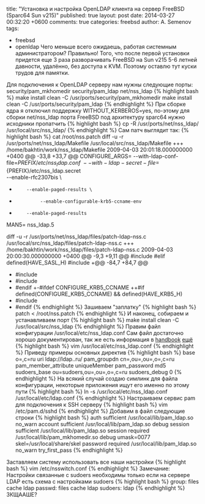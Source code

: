 title: "Установка и настройка OpenLDAP клиента на сервер FreeBSD (Sparc64 Sun v215)"
published: true
layout: post
date: 2014-03-27 00:32:20 +0600
comments: true
categories: freebsd
author: A. Semenov
tags: 
- freebsd
- openldap
Чего меньше всего ожидаешь, работая системным администратором? Правильно! Того, что после первой установки придется еще 3 раза разворачивать FreeBSD на Sun v215 5-6 летней давности, удалённо, без доступа к KVM. Поэтому оставлю тут куски трудов для памятки. 

<!--more-->

Для подключения к OpenLDAP серверу нам нужны следующие порты: security/pam_mkhomedir security/pam_ldap net/nss_ldap
{% highlight bash %}
make install clean -C /usr/ports/security/pam_mkhomedir
make install clean -C /usr/ports/security/pam_ldap
{% endhighlight %}
При сборке ядра я отключил поддержку WITHOUT_KERBEROS=yes, по-этому 
для сборки net/nss_ldap порта FreeBSD под архитектуру sparc64 нужно исходники пропатчить
{% highlight bash %}
cp -R /usr/ports/net/nss_ldap/ /usr/local/src/nss_ldap/
{% endhighlight %}
Сам патч выглядит так:
{% highlight bash %}
cat /root/nss.patch
diff -u -r /usr/ports/net/nss_ldap/Makefile /usr/local/src/nss_ldap/Makefile
+++ /home/bakhtin/work/nss_ldap/Makefile    2009-04-03 20:01:18.000000000 +0400
@@ -33,8 +33,7 @@
 CONFIGURE_ARGS=  --with-ldap-conf-file=${PREFIX}/etc/nss_ldap.conf \
            --with-ldap-secret-file=${PREFIX}/etc/nss_ldap.secret \
                --enable-rfc2307bis \
-         --enable-paged-results \
-              --enable-configurable-krb5-ccname-env
+         --enable-paged-results 
 
 MAN5=        nss_ldap.5
 
diff -u -r /usr/ports/net/nss_ldap/files/patch-ldap-nss.c  /usr/local/src/nss_ldap/files/patch-ldap-nss.c
+++ /home/bakhtin/work/nss_ldap/files/patch-ldap-nss.c      2009-04-03 20:00:30.000000000 +0400
@@ -9,3 +9,11 @@
  #include 
  #elif defined(HAVE_SASL_H)
  #include 
+@@ -84,7 +84,7 @@
+ #include 
+ #include 
+ #endif
+-#ifdef CONFIGURE_KRB5_CCNAME
++#if defined(CONFIGURE_KRB5_CCNAME) && defined(HAVE_KRB5_H)
+ #include 
+ #endif
{% endhighlight %}
Зашиваем "заплатку"
{% highlight bash %}
patch < /root/nss.patch
{% endhighlight %}
И наконец, собираем и устанавливаем порт
{% highlight bash %}
make install clean -C /usr/local/src/nss_ldap
{% endhighlight %}
Правим файл конфигурации /usr/local/etc/nss_ldap.conf
Сам файл достаточно хорошо документирован, так же есть информация в [handbook][l01] [ещё][l02]
{% highlight bash %}
vim /usr/local/etc/nss_ldap.conf
{% endhighlight %}
Приведу примеры основных директив
{% highlight bash %}
base o=,c=ru
uri ldap://ldap..ru/
pam_groupdn cn=,ou=,ou=,o=,c=ru
pam_member_attribute uniqueMember
pam_password md5
sudoers_base ou=sudoers,ou=,ou=,o=,c=ru
sudoers_debug 0
{% endhighlight %}
На всякий случай создаю симлинк для файла конфигурации, некоторые приложения ищут его именно по этому пути
{% highlight bash %}
ln -s /usr/local/etc/nss_ldap.conf /usr/local/etc/ldap.conf
{% endhighlight %}
Настраиваем сервис pam для подключения  к SSH серверу
{% highlight bash %}
vim /etc/pam.d/sshd
{% endhighlight %}
Добавим в файл следующие строки
{% highlight bash %}
auth        sufficient  /usr/local/lib/pam_ldap.so no_warn
account     sufficient  /usr/local/lib/pam_ldap.so debug
session     sufficient  /usr/local/lib/pam_ldap.so
session     required    /usr/local/lib/pam_mkhomedir.so  debug umask=0077 skel=/usr/local/share/skel
password    required    /usr/local/lib/pam_ldap.so  no_warn try_first_pass
{% endhighlight %}

Заставляем систему использовать все наши настройки
{% highlight bash %}
vim /etc/nsswitch.conf
{% endhighlight %}
Замечание: Настройки связанные с sudoers необходимы только если на сервере LDAP есть схема с настройками sudoers
{% highlight bash %}
group: files cache ldap
passwd: files cache ldap
sudoers: ldap
{% endhighlight %}
ЗКЩААШЕ?

[l01]: http://www.freebsd.org/doc/en/articles/ldap-auth/client.html
[l02]: http://www.freebsd.org/doc/ru/books/handbook/
